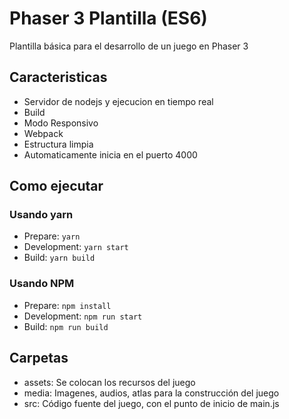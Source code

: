 # Phaser 3 Plantilla (ES6)

Plantilla básica para el desarrollo de un juego en Phaser 3

## Caracteristicas

- Servidor de nodejs y ejecucion en tiempo real
- Build
- Modo Responsivo
- Webpack
- Estructura limpia
- Automaticamente inicia en el puerto 4000

## Como ejecutar

### Usando yarn

- Prepare: `yarn`
- Development: `yarn start`
- Build: `yarn build`

### Usando NPM

- Prepare: `npm install`
- Development: `npm run start`
- Build: `npm run build`

## Carpetas

- assets: Se colocan los recursos del juego
- media: Imagenes, audios, atlas para la construcción del juego
- src: Código fuente del juego, con el punto de inicio de main.js
